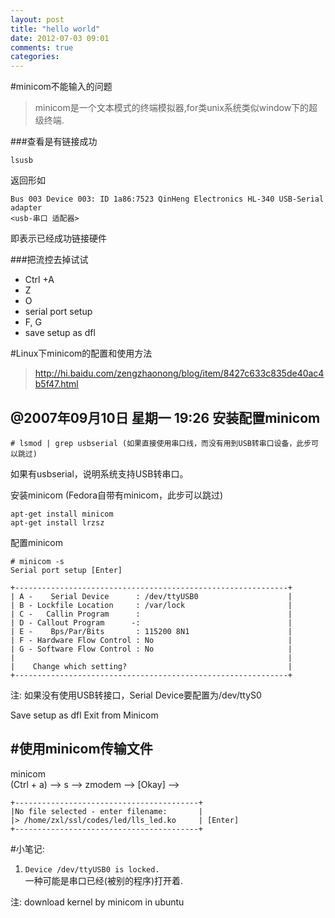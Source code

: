```yaml
---
layout: post
title: "hello world"
date: 2012-07-03 09:01
comments: true
categories: 
---
```


#minicom不能输入的问题

>minicom是一个文本模式的终端模拟器,for类unix系统类似window下的超级终端.

###查看是有链接成功
	
	lsusb
返回形如

	Bus 003 Device 003: ID 1a86:7523 QinHeng Electronics HL-340 USB-Serial adapter
	<usb-串口 适配器>
即表示已经成功链接硬件

###把流控去掉试试<br>

* Ctrl +A 
* Z 
* O 
*  serial port setup 
* F, G
* save setup as dfl

#Linux下minicom的配置和使用方法

>http://hi.baidu.com/zengzhaonong/blog/item/8427c633c835de40ac4b5f47.html

@2007年09月10日 星期一 19:26
安装配置minicom
--------------------------------------------------

	# lsmod | grep usbserial (如果直接使用串口线，而没有用到USB转串口设备，此步可以跳过)
如果有usbserial，说明系统支持USB转串口。 

安装minicom (Fedora自带有minicom，此步可以跳过)

	apt-get install minicom
	apt-get install lrzsz
配置minicom

	# minicom -s
	Serial port setup [Enter]

    +-------------------------------------------------------------+
    | A -    Serial Device      : /dev/ttyUSB0                    |
    | B - Lockfile Location     : /var/lock                       |
    | C -   Callin Program      :                                 |
    | D - Callout Program      -:                                 |
    | E -    Bps/Par/Bits       : 115200 8N1                      |
    | F - Hardware Flow Control : No                              |
    | G - Software Flow Control : No                              |
    |                                                             |
    |    Change which setting?                                    |
    +-------------------------------------------------------------+
注: 如果没有使用USB转接口，Serial Device要配置为/dev/ttyS0

   Save setup as dfl
   Exit from Minicom




#使用minicom传输文件
--------------------------------------------------
 minicom  
(Ctrl + a) --> s --> zmodem --> [Okay] --> 
    
    +-----------------------------------------+ 
    |No file selected - enter filename:       | 
    |> /home/zxl/ssl/codes/led/lls_led.ko     | [Enter]
    +-----------------------------------------+ 



#小笔记:
1. `Device /dev/ttyUSB0 is locked.`  
一种可能是串口已经(被别的程序)打开着.

注: download kernel by minicom in ubuntu
